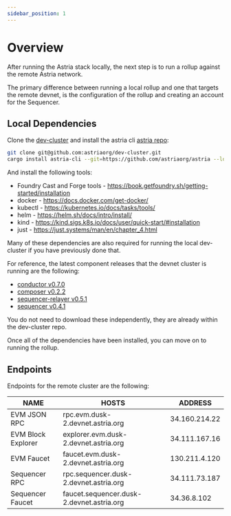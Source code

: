 ```yaml
---
sidebar_position: 1
---
```


# Overview

After running the Astria stack locally, the next step is to run a rollup against
the remote Astria network.

The primary difference between running a local rollup and one that targets the
remote devnet, is the configuration of the rollup and creating an account for
the Sequencer.

## Local Dependencies

Clone the [dev-cluster](https://github.com/astriaorg/dev-cluster/tree/main) and
install the astria cli [astria repo](https://github.com/astriaorg/astria):

```bash
git clone git@github.com:astriaorg/dev-cluster.git
cargo install astria-cli --git=https://github.com/astriaorg/astria --locked
```

And install the following tools:
- Foundry Cast and Forge tools - <https://book.getfoundry.sh/getting-started/installation>
- docker - <https://docs.docker.com/get-docker/>
- kubectl - <https://kubernetes.io/docs/tasks/tools/>
- helm - <https://helm.sh/docs/intro/install/>
- kind - <https://kind.sigs.k8s.io/docs/user/quick-start/#installation>
- just - <https://just.systems/man/en/chapter_4.html>

Many of these dependencies are also required for running the local dev-cluster
if you have previously done that.

For reference, the latest component releases that the devnet cluster is running
are the following:
- [conductor v0.7.0](https://github.com/astriaorg/astria/releases/tag/v0.7.0--conductor)
- [composer v0.2.2](https://github.com/astriaorg/astria/releases/tag/v0.2.2--composer)
- [sequencer-relayer v0.5.1](https://github.com/astriaorg/astria/releases/tag/v0.5.1--sequencer-relayer)
- [sequencer v0.4.1](https://github.com/astriaorg/astria/releases/tag/v0.4.1--sequencer)

You do not need to download these independently, they are already within the
dev-cluster repo.

Once all of the dependencies have been installed, you can move on to running the
rollup.

## Endpoints

Endpoints for the remote cluster are the following:

| NAME | HOSTS | ADDRESS |
|-----|-----|-----|
| EVM JSON RPC | rpc.evm.dusk-2.devnet.astria.org | 34.160.214.22 |
| EVM Block Explorer | explorer.evm.dusk-2.devnet.astria.org | 34.111.167.16 |
| EVM Faucet | faucet.evm.dusk-2.devnet.astria.org | 130.211.4.120 |
| Sequencer RPC | rpc.sequencer.dusk-2.devnet.astria.org | 34.111.73.187 |
| Sequencer Faucet | faucet.sequencer.dusk-2.devnet.astria.org | 34.36.8.102 |
